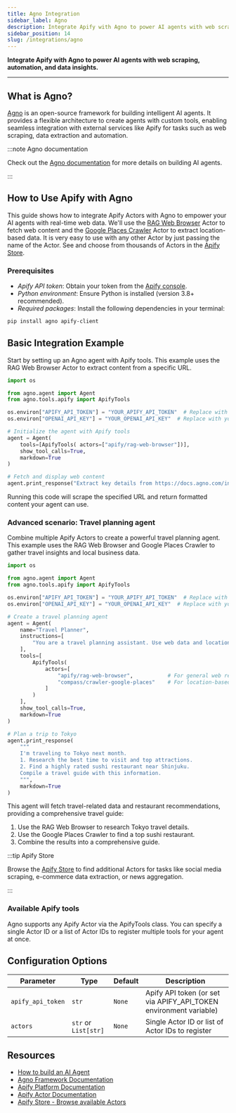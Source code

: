 ```yaml
---
title: Agno Integration
sidebar_label: Agno
description: Integrate Apify with Agno to power AI agents with web scraping, automation, and data insights.
sidebar_position: 14
slug: /integrations/agno
---
```


**Integrate Apify with Agno to power AI agents with web scraping, automation, and data insights.**

---

## What is Agno?

[Agno](https://docs.agno.com/) is an open-source framework for building intelligent AI agents. It provides a flexible architecture to create agents with custom tools, enabling seamless integration with external services like Apify for tasks such as web scraping, data extraction and automation.

:::note Agno documentation

Check out the [Agno documentation](https://docs.agno.com/introduction) for more details on building AI agents.

:::

## How to Use Apify with Agno

This guide shows how to integrate Apify Actors with Agno to empower your AI agents with real-time web data. We'll use the [RAG Web Browser](https://apify.com/apify/rag-web-browser) Actor to fetch web content and the [Google Places Crawler](https://apify.com/compass/crawler-google-places) Actor to extract location-based data. It is very easy to use with any other Actor by just passing the name of the Actor. See and choose from thousands of Actors in the [Apify Store](https://apify.com/store).

### Prerequisites

- _Apify API token_: Obtain your token from the [Apify console](https://console.apify.com/account/integrations).  
- _Python environment_: Ensure Python is installed (version 3.8+ recommended).  
- _Required packages_: Install the following dependencies in your terminal:

```bash
pip install agno apify-client
```

## Basic Integration Example

Start by setting up an Agno agent with Apify tools. This example uses the RAG Web Browser Actor to extract content from a specific URL.

```python
import os

from agno.agent import Agent
from agno.tools.apify import ApifyTools

os.environ["APIFY_API_TOKEN"] = "YOUR_APIFY_API_TOKEN"  # Replace with your Apify API token
os.environ["OPENAI_API_KEY"] = "YOUR_OPENAI_API_KEY"  # Replace with your OpenAI API key

# Initialize the agent with Apify tools
agent = Agent(
    tools=[ApifyTools( actors=["apify/rag-web-browser"])],
    show_tool_calls=True,
    markdown=True
)

# Fetch and display web content
agent.print_response("Extract key details from https://docs.agno.com/introduction", markdown=True)
```

Running this code will scrape the specified URL and return formatted content your agent can use.

### Advanced scenario: Travel planning agent

Combine multiple Apify Actors to create a powerful travel planning agent. This example uses the RAG Web Browser and Google Places Crawler to gather travel insights and local business data.

```python
import os

from agno.agent import Agent
from agno.tools.apify import ApifyTools

os.environ["APIFY_API_TOKEN"] = "YOUR_APIFY_API_TOKEN"  # Replace with your Apify API token
os.environ["OPENAI_API_KEY"] = "YOUR_OPENAI_API_KEY"  # Replace with your OpenAI API key

# Create a travel planning agent
agent = Agent(
    name="Travel Planner",
    instructions=[
        "You are a travel planning assistant. Use web data and location insights to provide detailed travel recommendations."
    ],
    tools=[
        ApifyTools(
            actors=[
                "apify/rag-web-browser",           # For general web research
                "compass/crawler-google-places"    # For location-based data
            ]
        )
    ],
    show_tool_calls=True,
    markdown=True
)

# Plan a trip to Tokyo
agent.print_response(
    """
    I'm traveling to Tokyo next month.
    1. Research the best time to visit and top attractions.
    2. Find a highly rated sushi restaurant near Shinjuku.
    Compile a travel guide with this information.
    """,
    markdown=True
)
```

This agent will fetch travel-related data and restaurant recommendations, providing a comprehensive travel guide:

1. Use the RAG Web Browser to research Tokyo travel details.
2. Use the Google Places Crawler to find a top sushi restaurant.
3. Combine the results into a comprehensive guide.

:::tip Apify Store

Browse the [Apify Store](https://apify.com/store) to find additional Actors for tasks like social media scraping, e-commerce data extraction, or news aggregation.

:::

### Available Apify tools

Agno supports any Apify Actor via the ApifyTools class. You can specify a single Actor ID or a list of Actor IDs to register multiple tools for your agent at once.

## Configuration Options

| Parameter                    | Type                | Default | Description                                                        |
| ---------------------------- | ------------------- | ------- | ------------------------------------------------------------------ |
| `apify_api_token`            | `str`               | `None`  | Apify API token (or set via APIFY_API_TOKEN environment variable)  |
| `actors`                     | `str` or `List[str]`| `None`  | Single Actor ID or list of Actor IDs to register                   |

## Resources

- [How to build an AI Agent](https://blog.apify.com/how-to-build-an-ai-agent/)
- [Agno Framework Documentation](https://docs.agno.com)
- [Apify Platform Documentation](https://docs.apify.com)
- [Apify Actor Documentation](https://docs.apify.com/actors)
- [Apify Store - Browse available Actors](https://apify.com/store)
